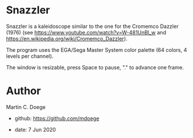 # Snazzler

Snazzler is a kaleidoscope similar to the one for the Cromemco Dazzler (1976) (see https://www.youtube.com/watch?v=W-481UnBl_w and https://en.wikipedia.org/wiki/Cromemco_Dazzler).

The program uses the EGA/Sega Master System color palette (64 colors, 4 levels per channel).

The window is resizable, press Space to pause, "." to advance one frame.

# Author

Martin C. Doege

+ github: https://github.com/mdoege

+ date: 7 Jun 2020
